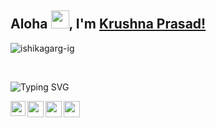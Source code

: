 

## Aloha <img src="https://github.com/TheDudeThatCode/TheDudeThatCode/blob/master/Assets/Hi.gif" width="29px">, I'm [Krushna Prasad!](https://heykrushna.xyz/) 

<p><img align="center" src="https://github-readme-stats.vercel.app/api?username=Krushna-Prasad-Sahoo&count_private=true&show_icons=true&include_all_commits=true" alt="ishikagarg-ig" /></p>

<br />

![Typing SVG](https://readme-typing-svg.herokuapp.com/?font=Bold&color=00ff95&vCenter=true&lines=Wwanna+connect+with+me%3F)

<a href="https://www.linkedin.com/in/krushna-prasad/">
  <img align="left" width="24px" src="https://cdn.jsdelivr.net/npm/simple-icons@v3/icons/linkedin.svg"  />
</a>
<a href="mailto:advancekp77@gmail.com@gmail.com">
  <img align="left" width="26px" src="https://cdn.jsdelivr.net/npm/simple-icons@v3/icons/gmail.svg" />
</a>
<a href="https://www.youtube.com/channel/UCZCINysslGbXPQHXTIHea9w">
  <img align="left" width="26px" src="https://cdn.jsdelivr.net/npm/simple-icons@v3/icons/youtube.svg" />
</a>
<a href="https://medium.com/@kp-the-great">
  <img align="left" width="26px" src="https://cdn.jsdelivr.net/npm/simple-icons@v3/icons/medium.svg" />
</a>

<br />

<!--

#### `What drives me ..`
![Typing SVG](https://readme-typing-svg.herokuapp.com/?font=Bold&color=00ff00&vCenter=true&lines=Are+you+satisfied+with+what+you+are%3F)

<p><img align="left" src="https://github-readme-stats.vercel.app/api/top-langs?username=Krushna-Prasad-Sahoo&show_icons=true&locale=en&layout=compact" alt="ishikagarg-ig" /></p>

<p align="left"> <img src="https://komarev.com/ghpvc/?username=Krushna-Prasad-Sahoo&label=Profile%20views&color=0e75b6&style=flat" alt="ishikagarg-ig" /> </p>
<br><hr>

<p align="left"> <a href="https://github.com/ryo-ma/github-profile-trophy"><img src="https://github-profile-trophy.vercel.app/?username=Krushna-Prasad-Sahoo&no-frame=true&row=1&column=7" alt="ishikagarg-ig" /></a> </p>

-->
<!--
**Krushna-Prasad-Sahoo/Krushna-Prasad-Sahoo** is a ✨ _special_ ✨ repository because its `README.md` (this file) appears on your GitHub profile.

Here are some ideas to get you started:

- 🔭 I’m currently working on ...
- 🌱 I’m currently learning ...
- 👯 I’m looking to collaborate on ...
- 🤔 I’m looking for help with ...
- 💬 Ask me about ...
- 📫 How to reach me: ...
- 😄 Pronouns: ...
- ⚡ Fun fact: ...
-->
